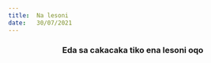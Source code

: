 ```yaml
---
title:  Na lesoni
date:   30/07/2021
---
```


### <center>Eda sa cakacaka tiko ena lesoni oqo</center>